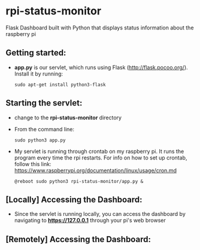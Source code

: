 # rpi-status-monitor
Flask Dashboard built with Python that displays status information about the raspberry pi

## Getting started: ##
* **app.py** is our servlet, which runs using Flask (http://flask.pocoo.org/). Install it by running: 

  `sudo apt-get install python3-flask`
## Starting the servlet: ##
* change to the **rpi-status-monitor** directory
* From the command line:

  `sudo python3 app.py`
* My servlet is running through crontab on my raspberry pi. It runs the program every time the rpi restarts.
  For info on how to set up crontab, follow this link: https://www.raspberrypi.org/documentation/linux/usage/cron.md
  
  `@reboot sudo python3 rpi-status-monitor/app.py &`
  
## [Locally] Accessing the Dashboard: ##
* Since the servlet is running locally, you can access the dashboard by navigating to **https://127.0.0.1** through your pi's web browser

## [Remotely] Accessing the Dashboard: ##
